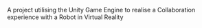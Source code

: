 A project utilising the Unity Game Engine to realise a Collaboration experience with a Robot in Virtual Reality
